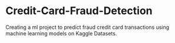 # Credit-Card-Fraud-Detection
Creating a ml project to predict fraud credit card transactions using machine learning models on Kaggle Datasets.

